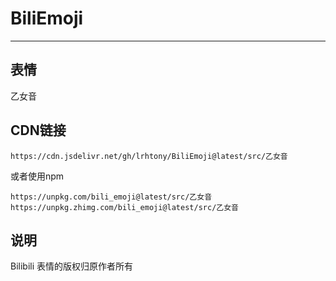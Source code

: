# BiliEmoji
---
## 表情
乙女音
## CDN链接
```
https://cdn.jsdelivr.net/gh/lrhtony/BiliEmoji@latest/src/乙女音
```
或者使用npm
```
https://unpkg.com/bili_emoji@latest/src/乙女音
https://unpkg.zhimg.com/bili_emoji@latest/src/乙女音
```
## 说明
Bilibili 表情的版权归原作者所有
